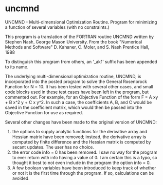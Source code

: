 # uncmnd
UNCMND - Multi-dimensional Optimization Routine.  Program for minimizing a function of several variables (with no constraints.)

This program is a translation of the FORTRAN routine UNCMND written by Stephen Nash, George Mason University.
From the book "Numerical Methods and Software"
D. Kahaner, C. Moler, and S. Nash
Prentice Hall, 1988

To distinguish this program from others, an '_ak1' suffix has been appended to its name.

The underlying multi-dimensional optimization routine, UNCMND, is incorporated into the posted program to solve the General Rosenbrock
Function for N = 10. It has been tested with several other cases, and small code blocks used in these test cases have been left in the
program, but commented out. For example, for an Objective Function of the form F = A xy + B x^2 y + C x y^2. In such a case,
the coefficients A, B, and C would be saved in the coefficient matrix, which would then be passed into the Objective Function for use
as required.

Several other changes have been made to the original version of UNCMND:
1) the options to supply analytic functions for the derivative array and Hessian matrix have been removed; instead, the derivative
array is computed by finite difference and the Hessian matrix is computed by secant updates. The user has no choice.
2) the error code info = 0 has been removed. I saw no way for the program to ever return with info having a value of 0.
I am certain this is a typo, so thought it best to not even include in the program the option info = 0.
3) A few boolean variables have been introduced to keep track of whether or not it is the first time through the program. If so,
calculations can be avoided.
